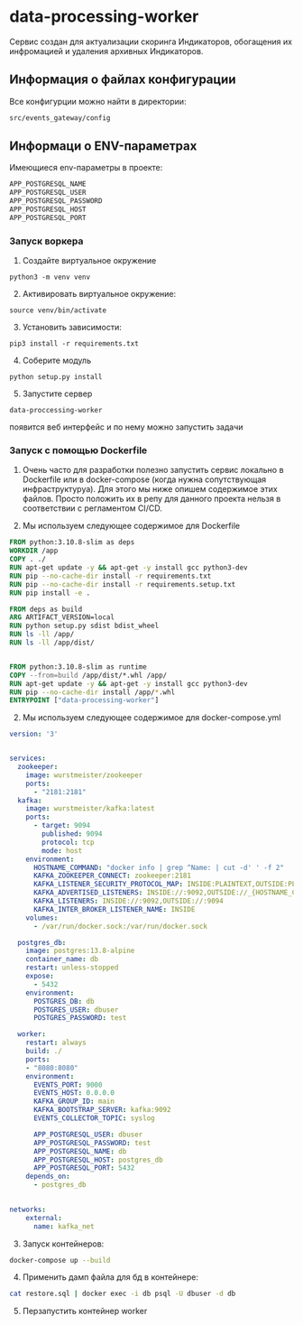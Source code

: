 # data-processing-worker

Сервис создан для актуализации скоринга Индикаторов, обогащения их инфромацией и удаления архивных Индикаторов.

## Информация о файлах конфигурации

Все конфигурции можно найти в директории:

```bash
src/events_gateway/config
```

## Информаци о ENV-параметрах

Имеющиеся env-параметры в проекте:
```bash
APP_POSTGRESQL_NAME
APP_POSTGRESQL_USER
APP_POSTGRESQL_PASSWORD
APP_POSTGRESQL_HOST
APP_POSTGRESQL_PORT
```

### Запуск воркера

1. Создайте виртуальное окружение

```
python3 -m venv venv
```

2. Активировать виртуальное окружение: 

```
source venv/bin/activate
```

3. Установить зависимости: 

```
pip3 install -r requirements.txt
```

4. Соберите модуль

```
python setup.py install
```

5. Запустите сервер
```
data-proccessing-worker
```
появится веб интерфейс и по нему можно запустить задачи


### Запуск с помощью Dockerfile

1. Очень часто для разработки полезно запустить сервис локально в Dockerfile или в docker-compose (когда нужна сопутствующая инфраструктуруа). Для этого мы ниже опишем содержимое этих файлов. Просто положить их в репу для данного проекта нельзя в соответствии с регламентом CI/CD.

2. Мы используем следующее содержимое для Dockerfile

```dockerfile
FROM python:3.10.8-slim as deps
WORKDIR /app
COPY . ./
RUN apt-get update -y && apt-get -y install gcc python3-dev
RUN pip --no-cache-dir install -r requirements.txt 
RUN pip --no-cache-dir install -r requirements.setup.txt 
RUN pip install -e .

FROM deps as build
ARG ARTIFACT_VERSION=local
RUN python setup.py sdist bdist_wheel
RUN ls -ll /app/
RUN ls -ll /app/dist/


FROM python:3.10.8-slim as runtime
COPY --from=build /app/dist/*.whl /app/
RUN apt-get update -y && apt-get -y install gcc python3-dev
RUN pip --no-cache-dir install /app/*.whl
ENTRYPOINT ["data-processing-worker"]
```

2. Мы используем следующее содержимое для docker-compose.yml
```yaml
version: '3'


services:
  zookeeper:
    image: wurstmeister/zookeeper
    ports:
      - "2181:2181"
  kafka:
    image: wurstmeister/kafka:latest
    ports:
      - target: 9094
        published: 9094
        protocol: tcp
        mode: host
    environment:
      HOSTNAME_COMMAND: "docker info | grep ^Name: | cut -d' ' -f 2"
      KAFKA_ZOOKEEPER_CONNECT: zookeeper:2181
      KAFKA_LISTENER_SECURITY_PROTOCOL_MAP: INSIDE:PLAINTEXT,OUTSIDE:PLAINTEXT
      KAFKA_ADVERTISED_LISTENERS: INSIDE://:9092,OUTSIDE://_{HOSTNAME_COMMAND}:9094
      KAFKA_LISTENERS: INSIDE://:9092,OUTSIDE://:9094
      KAFKA_INTER_BROKER_LISTENER_NAME: INSIDE
    volumes:
      - /var/run/docker.sock:/var/run/docker.sock

  postgres_db:
    image: postgres:13.8-alpine
    container_name: db
    restart: unless-stopped
    expose:
      - 5432 
    environment:
      POSTGRES_DB: db
      POSTGRES_USER: dbuser
      POSTGRES_PASSWORD: test

  worker:
    restart: always
    build: ./
    ports:
    - "8080:8080"
    environment:
      EVENTS_PORT: 9000
      EVENTS_HOST: 0.0.0.0
      KAFKA_GROUP_ID: main
      KAFKA_BOOTSTRAP_SERVER: kafka:9092
      EVENTS_COLLECTOR_TOPIC: syslog

      APP_POSTGRESQL_USER: dbuser
      APP_POSTGRESQL_PASSWORD: test
      APP_POSTGRESQL_NAME: db
      APP_POSTGRESQL_HOST: postgres_db
      APP_POSTGRESQL_PORT: 5432
    depends_on:
      - postgres_db

 
networks:
    external:
      name: kafka_net
```

3. Запуск контейнеров:
```bash
docker-compose up --build
```

4. Применить дамп файла для бд в контейнере:
```bash
cat restore.sql | docker exec -i db psql -U dbuser -d db
```

5. Перзапустить контейнер worker
